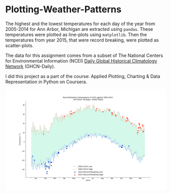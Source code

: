 # Plotting-Weather-Patterns
The highest and the lowest temperatures for each day of the year from 2005-2014 for Ann Arbor, Michigan are extracted using `pandas`. These temperatures were plotted as line-plots using `matplotlib`. Then the temperatures from year 2015, that were record breaking, were plotted as scatter-plots.

The data for this assignment comes from a subset of The National Centers for Environmental Information (NCEI) [Daily Global Historical Climatology Network](https://www1.ncdc.noaa.gov/pub/data/ghcn/daily/readme.txt) (GHCN-Daily).

I did this project as a part of the course: Applied Plotting, Charting & Data Representation in Python on Coursera.

![Output](Output.png)
